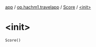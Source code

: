 [app](../../index.md) / [op.hachm1.travelapp](../index.md) / [Score](index.md) / [&lt;init&gt;](./-init-.md)

# &lt;init&gt;

`Score()`